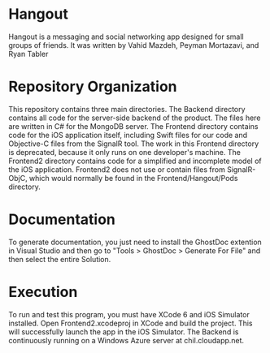 Hangout
=======
Hangout is a messaging and social networking app designed for small groups of friends.
It was written by Vahid Mazdeh, Peyman Mortazavi, and Ryan Tabler

Repository Organization
=======================
This repository contains three main directories.
The Backend directory contains all code for the server-side backend of the product. The files here are written in C# for the MongoDB server.
The Frontend directory contains code for the iOS application itself, including Swift files for our code and Objective-C files from the SignalR tool. The work in this Frontend directory is deprecated, because it only runs on one developer's machine.
The Frontend2 directory contains code for a simplified and incomplete model of the iOS application. Frontend2 does not use or contain files from SignalR-ObjC, which would normally be found in the Frontend/Hangout/Pods directory.

Documentation
=============
To generate documentation, you just need to install the GhostDoc extention in Visual Studio and then go to "Tools > GhostDoc > Generate For File" and then select the entire Solution.

Execution
=========
To run and test this program, you must have XCode 6 and iOS Simulator installed. Open Frontend2.xcodeproj in XCode and build the project. This will successfully launch the app in the iOS Simulator. The Backend is continuously running on a Windows Azure server at chil.cloudapp.net.

